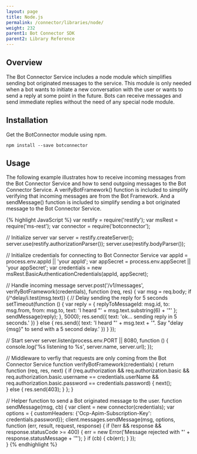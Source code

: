 ```yaml
---
layout: page
title: Node.js
permalink: /connector/libraries/node/
weight: 232
parent1: Bot Connector SDK
parent2: Library Reference
---
```


## Overview
The Bot Connector Service includes a node module which simplifies sending bot originated messages to the service. This module is only needed when a bot wants to initiate a new conversation with the user or wants to send a reply at some point in the future. Bots can receive messages and send immediate replies without the need of any special node module.

## Installation
Get the BotConnector module using npm.

    npm install --save botconnector

## Usage
The following example illustrates how to receive incoming messages from the Bot Connector Service and how to send outgoing messages to the Bot Connector Service. A verifyBotFramework() function is included to simplify verifying that incoming messages are from the Bot Framework. And a sendMessage() function is included to simplify sending a bot originated message to the Bot Connector Service. 
 
{% highlight JavaScript %}
var restify = require('restify');
var msRest = require('ms-rest');
var connector = require('botconnector');

// Initialize server
var server = restify.createServer();
server.use(restify.authorizationParser());
server.use(restify.bodyParser());

// Initialize credentials for connecting to Bot Connector Service
var appId = process.env.appId || 'your appId';
var appSecret = process.env.appSecret || 'your appSecret';
var credentials = new msRest.BasicAuthenticationCredentials(appId, appSecret);

// Handle incoming message
server.post('/v1/messages', verifyBotFramework(credentials), function (req, res) {
    var msg = req.body;
    if (/^delay/i.test(msg.text)) {
        // Delay sending the reply for 5 seconds
        setTimeout(function () {
            var reply = { 
                replyToMessageId: msg.id,
                to: msg.from,
                from: msg.to,
                text: 'I heard "' + msg.text.substring(6) + '"'
            };
            sendMessage(reply);
        }, 5000);
        res.send({ text: 'ok... sending reply in 5 seconds.' })
    } else {
        res.send({ text: 'I heard "' + msg.text + '". Say "delay {msg}" to send with a 5 second delay.' })
    }
});

// Start server
server.listen(process.env.PORT || 8080, function () {
    console.log('%s listening to %s', server.name, server.url); 
});

// Middleware to verfiy that requests are only coming from the Bot Connector Service
function verifyBotFramework(credentials) {
    return function (req, res, next) {
        if (req.authorization && 
            req.authorization.basic && 
            req.authorization.basic.username == credentials.userName &&
            req.authorization.basic.password == credentials.password) 
        {
            next();        
        } else {
            res.send(403);
        }
    };
}

// Helper function to send a Bot originated message to the user. 
function sendMessage(msg, cb) {
    var client = new connector(credentials);
    var options = { customHeaders: {'Ocp-Apim-Subscription-Key': credentials.password}};
    client.messages.sendMessage(msg, options, function (err, result, request, response) {
        if (!err && response && response.statusCode >= 400) {
            err = new Error('Message rejected with "' + response.statusMessage + '"');
        }
        if (cb) {
            cb(err);
        }
    });          
}
{% endhighlight %}